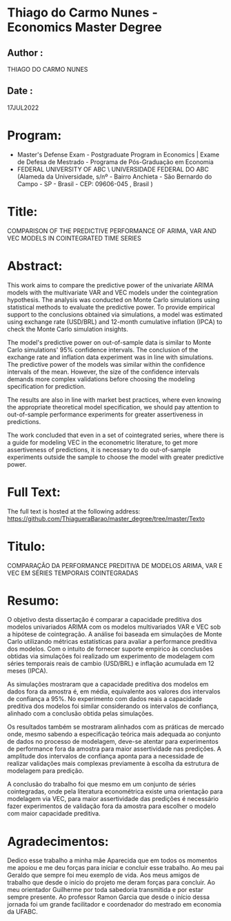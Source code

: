 # Thiago do Carmo Nunes - Economics Master Degree

## Author : 
THIAGO DO CARMO NUNES

## Date : 
17JUL2022

# Program:
- Master's Defense Exam - Postgraduate Program in Economics  | Exame de Defesa de Mestrado - Programa de Pós-Graduação em Economia
- FEDERAL UNIVERSITY OF ABC \ UNIVERSIDADE FEDERAL DO ABC (Alameda da Universidade, s/nº - Bairro Anchieta - São Bernardo do Campo - SP - Brasil - CEP: 09606-045 , Brasil )

# Title: 
COMPARISON OF THE PREDICTIVE PERFORMANCE OF ARIMA, VAR AND VEC MODELS IN COINTEGRATED TIME SERIES

# Abstract:

This work aims to compare the predictive power of the univariate ARIMA models with the multivariate VAR and VEC models under the cointegration hypothesis. The analysis was conducted on Monte Carlo simulations using statistical methods to evaluate the predictive power. To provide empirical support to the conclusions obtained via simulations, a model was estimated using exchange rate (USD/BRL) and 12-month cumulative inflation (IPCA) to check the Monte Carlo simulation insights.

The model's predictive power on out-of-sample data is similar to Monte Carlo simulations' 95% confidence intervals. The conclusion of the exchange rate and inflation data experiment was in line with simulations. The predictive power of the models was similar within the confidence intervals of the mean. However, the size of the confidence intervals demands more complex validations before choosing the modeling specification for prediction. 

The results are also in line with market best practices, where even knowing the appropriate theoretical model specification, we should pay attention to out-of-sample performance experiments for greater assertiveness in predictions. 

The work concluded that even in a set of cointegrated series, where there is a guide for modeling VEC in the econometric literature, to get more assertiveness of predictions, it is necessary to do out-of-sample experiments outside the sample to choose the model with greater predictive power.

# Full Text: 

The full text is hosted at the following address: https://github.com/ThiagueraBarao/master_degree/tree/master/Texto

# Titulo: 
COMPARAÇÃO DA PERFORMANCE PREDITIVA DE MODELOS ARIMA, VAR E VEC EM SÉRIES TEMPORAIS COINTEGRADAS

# Resumo: 

O objetivo desta dissertação é comparar a capacidade preditiva dos modelos univariados ARIMA com os modelos multivariados VAR e VEC sob a hipótese de cointegração. A análise foi baseada em simulações de Monte Carlo utilizando métricas estatísticas para avaliar a performance preditiva dos modelos. Com o intuito de fornecer suporte empírico às conclusões obtidas via simulações foi realizado um experimento de modelagem com séries temporais reais de cambio (USD/BRL) e inflação acumulada em 12 meses (IPCA).

As simulações mostraram que a capacidade preditiva dos modelos em dados fora da amostra é, em média, equivalente aos valores dos intervalos de confiança a 95%. No experimento com dados reais a capacidade preditiva dos modelos foi similar considerando os intervalos de confiança, alinhado com a conclusão obtida pelas simulações. 

Os resultados também se mostraram alinhados com as práticas de mercado onde, mesmo sabendo a especificação teórica mais adequada ao conjunto de dados no processo de modelagem, deve-se atentar para experimentos de performance fora da amostra para maior assertividade nas predições. A amplitude dos intervalos de confiança aponta para a necessidade de realizar validações mais complexas previamente à escolha da estrutura de modelagem para predição. 

A conclusão do trabalho foi que mesmo em um conjunto de séries cointegradas, onde pela literatura econométrica existe uma orientação para modelagem via VEC, para maior assertividade das predições é necessário fazer experimentos de validação fora da amostra para escolher o modelo com maior capacidade preditiva.

# Agradecimentos: 

Dedico esse trabalho a minha mãe Aparecida que em todos os momentos me apoiou e me deu forças para iniciar e concluir esse trabalho. Ao meu pai Geraldo que sempre foi meu exemplo de vida. Aos meus amigos de trabalho que desde o início do projeto me deram forças para concluir. Ao meu orientador Guilherme por toda sabedoria transmitida e por estar sempre presente. Ao professor Ramon Garcia que desde o início dessa jornada foi um grande facilitador e coordenador do mestrado em economia da UFABC.